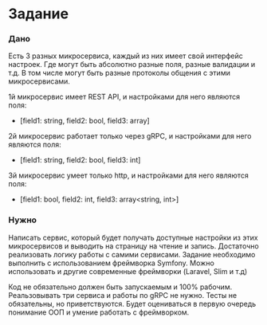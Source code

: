 # Задание

### Дано
Есть 3 разных микросервиса, каждый из них имеет свой интерфейс настроек. Где могут быть абсолютно разные поля, разные 
валидации и т.д. В том числе могут быть разные протоколы общения с этими микросервисами.

1й микросервис имеет REST API, и настройками для него являются поля:
- [field1: string, field2: bool, field3: array<string>]

2й микросервис работает только через gRPC, и настройками для него являются поля:
- [field1: string, field2: bool, field3: int]

3й микросервис умеет только http, и настройками для него являются поля:
- [field1: bool, field2: int, field3: array<string, int>]

### Нужно
Написать сервис, который будет получать доступные настройки из этих микросервисов и выводить на страницу на чтение и запись. 
Достаточно реализовать логику работы с самими сервисами. Задание необходимо выполнить с использованием фреймворка Symfony. 
Можно использовать и другие современные фреймворки (Laravel, Slim и т.д)

Код не обязательно должен быть запускаемым и 100% рабочим. Реальзовывать три сервиса и работы по gRPC не нужно. Тесты не 
обязательны, но приветствуются. Будет оцениваться в первую очередь понимание ООП и умение работать с фреймворком.


